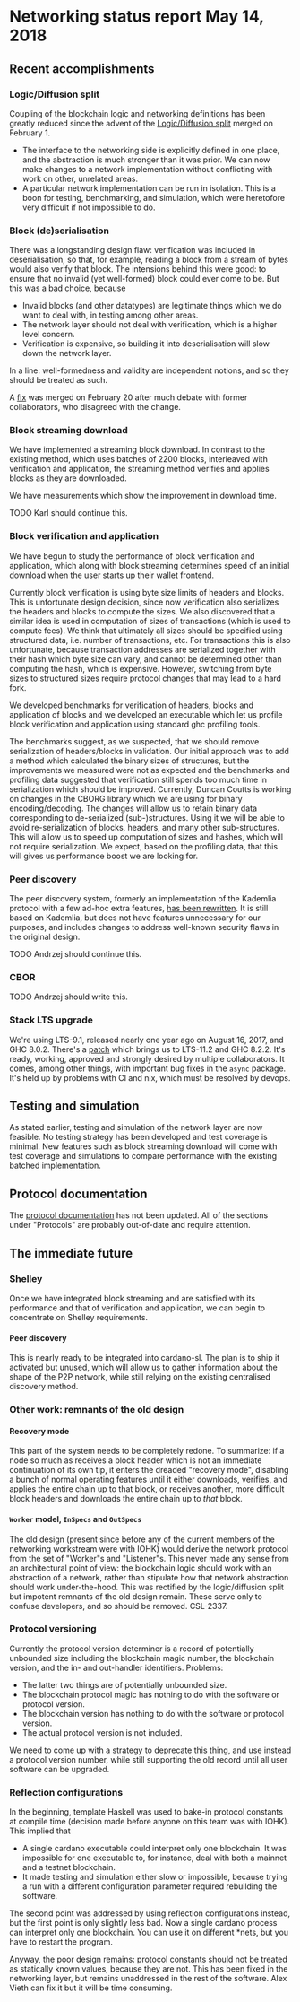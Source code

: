 # Networking status report May 14, 2018

## Recent accomplishments

### Logic/Diffusion split

Coupling of the blockchain logic and networking definitions has been greatly
reduced since the advent of the [Logic/Diffusion split](https://github.com/input-output-hk/cardano-sl/pull/2154)
merged on February 1.

- The interface to the networking side is explicitly defined in one place,
  and the abstraction is much stronger than it was prior. We can now make
  changes to a network implementation without conflicting with work on other,
  unrelated areas.
- A particular network implementation can be run in isolation. This is a boon
  for testing, benchmarking, and simulation, which were heretofore very
  difficult if not impossible to do.

### Block (de)serialisation 

There was a longstanding design flaw: verification was included in
deserialisation, so that, for example, reading a block from a stream of
bytes would also verify that block. The intensions behind this were good: to
ensure that no invalid (yet well-formed) block could ever come to be. But this
was a bad choice, because

- Invalid blocks (and other datatypes) are legitimate things which we do want
  to deal with, in testing among other areas.
- The network layer should not deal with verification, which is a higher
  level concern.
- Verification is expensive, so building it into deserialisation will slow down
  the network layer.

In a line: well-formedness and validity are independent notions, and so they
should be treated as such.

A [fix](https://github.com/input-output-hk/cardano-sl/pull/2324) was merged on
February 20 after much debate with former collaborators, who disagreed with
the change.

### Block streaming download

We have implemented a streaming block download. In contrast to the existing
method, which uses batches of 2200 blocks, interleaved with verification and
application, the streaming method verifies and applies blocks as they are
downloaded.

We have measurements which show the improvement in download time.

TODO Karl should continue this.

### Block verification and application

We have begun to study the performance of block verification and application,
which along with block streaming determines speed of an initial download when
the user starts up their wallet frontend.

Currently block verification is using byte size limits of headers and blocks.
This is unfortunate design decision, since now verification also serializes the
headers and blocks to compute the sizes.  We also discovered that a similar
idea is used in computation of sizes of transactions (which is used to compute
fees).  We think that ultimately all sizes should be specified using structured
data, i.e. number of transactions, etc.  For transactions this is also
unfortunate, because transaction addresses are serialized together with their
hash which byte size can vary, and cannot be determined other than computing
the hash, which is expensive.  However, switching from byte sizes to structured
sizes require protocol changes that may lead to a hard fork.

We developed benchmarks for verification of headers, blocks and application of
blocks and we developed an executable which let us profile block verification
and application using standard ghc profiling tools.

The benchmarks suggest, as we suspected, that we should remove serialization of
headers/blocks in validation.  Our initial approach was to add a method which
calculated the binary sizes of structures, but the improvements we measured
were not as expected and the benchmarks and profiling data suggested that
verification still spends too much time in serialization which should be
improved.  Currently, Duncan Coutts is working on changes in the CBORG library
which we are using for binary encoding/decoding.  The changes will allow us to
retain binary data corresponding to de-serialized (sub-)structures.  Using it
we will be able to avoid re-serialization of blocks, headers, and many other
sub-structures.  This will allow us to speed up computation of sizes and
hashes, which will not require serialization.  We expect, based on the
profiling data, that this will gives us performance boost we are looking for.

### Peer discovery

The peer discovery system, formerly an implementation of the Kademlia protocol
with a few ad-hoc extra features, [has been
rewritten](https://github.com/arybczak/peer-discovery).  It is still based on
Kademlia, but does not have features unnecessary for our purposes, and includes
changes to address well-known security flaws in the original design.

TODO Andrzej should continue this.

### CBOR

TODO Andrzej should write this.

### Stack LTS upgrade

We're using LTS-9.1, released nearly one year ago on August 16, 2017, and GHC
8.0.2. There's
a [patch](https://github.com/input-output-hk/cardano-sl/pull/2745)
which brings us to LTS-11.2 and GHC 8.2.2. It's ready, working, approved and
strongly desired by multiple collaborators. It comes, among other things, with
important bug fixes in the `async` package. It's held up by problems with CI
and nix, which must be resolved by devops.

## Testing and simulation

As stated earlier, testing and simulation of the network layer are now feasible.
No testing strategy has been developed and test coverage is minimal. New
features such as block streaming download will come with test coverage and
simulations to compare performance with the existing batched implementation.

## Protocol documentation

The [protocol documentation](https://cardanodocs.com/) has not been updated.
All of the sections under "Protocols" are probably out-of-date and require
attention.

## The immediate future

### Shelley

Once we have integrated block streaming and are satisfied with its performance
and that of verification and application, we can begin to concentrate on
Shelley requirements.

#### Peer discovery

This is nearly ready to be integrated into cardano-sl.
The plan is to ship it activated but unused, which will allow us to gather
information about the shape of the P2P network, while still relying on the
existing centralised discovery method.

### Other work: remnants of the old design

#### Recovery mode

This part of the system needs to be completely redone. To summarize:
if a node so much as receives a block header which is not an immediate
continuation of its own tip, it enters the dreaded "recovery mode", disabling
a bunch of normal operating features until it either downloads, verifies, and
applies the entire chain up to that block, or receives another, more
difficult block headers and downloads the entire chain up to _that_ block.

#### `Worker` model, `InSpecs` and `OutSpecs`

The old design (present since before any of the current members of the
networking workstream were with IOHK) would derive the network protocol from
the set of "Worker"s and "Listener"s. This never made any sense from an
architectural point of view: the blockchain logic should work with an
abstraction of a network, rather than stipulate how that network abstraction
should work under-the-hood. This was rectified by the logic/diffusion split
but impotent remnants of the old design remain. These serve only to confuse
developers, and so should be removed. CSL-2337.

### Protocol versioning

Currently the protocol version determiner is a record of potentially unbounded
size including the blockchain magic number, the blockchain version, and the
in- and out-handler identifiers. Problems:

- The latter two things are of potentially unbounded size.
- The blockchain protocol magic has nothing to do with the software or protocol
  version.
- The blockchain version has nothing to do with the software or protocol version.
- The actual protocol version is not included.

We need to come up with a strategy to deprecate this thing, and use instead a
protocol version number, while still supporting the old record until all user
software can be upgraded.

### Reflection configurations

In the beginning, template Haskell was used to bake-in protocol constants at
compile time (decision made before anyone on this team was with IOHK). This
implied that

- A single cardano executable could interpret only one blockchain. It was
  impossible for one executable to, for instance, deal with both a mainnet and
  a testnet blockchain.
- It made testing and simulation either slow or impossible, because trying a
  run with a different configuration parameter required rebuilding the
  software.

The second point was addressed by using reflection configurations instead, but
the first point is only slightly less bad. Now a single cardano process can
interpret only one blockchain. You can use it on different *nets, but you have
to restart the program.

Anyway, the poor design remains: protocol constants should not be treated as
statically known values, because they are not. This has been fixed in the
networking layer, but remains unaddressed in the rest of the software.
Alex Vieth can fix it but it will be time consuming.
